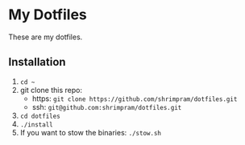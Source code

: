 # My Dotfiles
These are my dotfiles.

## Installation
1. `cd ~`
2. git clone this repo:
    - https: `git clone https://github.com/shrimpram/dotfiles.git`
    - ssh: `git@github.com:shrimpram/dotfiles.git`
3. `cd dotfiles`
4. `./install`
5. If you want to stow the binaries: `./stow.sh`
